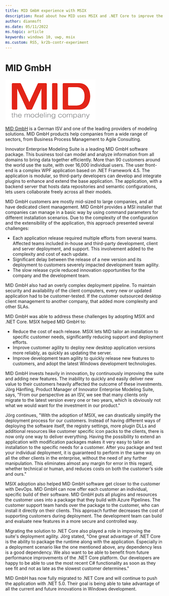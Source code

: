 ```yaml
---
title: MID GmbH experience with MSIX
description: Read about how MID uses MSIX and .NET Core to improve the release cycle of their Innovator Enterprise Modeling Suite.
author: dianmsft
ms.date: 05/11/2022
ms.topic: article
keywords: windows 10, uwp, msix
ms.custom: RS5, kr2b-contr-experiment
---
```


# MID GmbH

![Image of the MID GmbH logo.](../images/Logo-MIDGmbH.png)

[MID GmbH](https://www.mid.de) is a German ISV and one of the leading providers of modeling solutions. MID GmbH products help companies from a wide range of sectors, from Business Process Management to Agile Consulting.

Innovator Enterprise Modeling Suite is a leading MID GmbH software package. This business tool can model and analyze information from all domains to bring data together efficiently. More than 90 customers around the world use the suite, with over 16,000 individual users. The user front-end is a complex WPF application based on .NET Framework 4.5. The application is modular, so third-party developers can develop and integrate plugins to enhance and extend the base application. The application, with a backend server that hosts data repositories and semantic configurations, lets users collaborate freely across all their models.

MID GmbH customers are mostly mid-sized to large companies, and all have dedicated client management. MID GmbH provides a MSI installer that companies can manage in a basic way by using command parameters for different installation scenarios. Due to the complexity of the configuration and the extensibility of the application, this approach presented several challenges:

- Each application release required multiple efforts from several teams. Affected teams included in-house and third-party development, client and server deployment, and support. This involvement added to the complexity and cost of each update.
- Significant delay between the release of a new version and its deployment to customers severely impacted development team agility.
- The slow release cycle reduced innovation opportunities for the company and the development team.

MID GmbH also had an overly complex deployment pipeline. To maintain security and availability of the client computers, every new or updated application had to be customer-tested. If the customer outsourced desktop client management to another company, that added more complexity and other SLAs.

MID GmbH was able to address these challenges by adopting MSIX and .NET Core. MSIX helped MID GmbH to:

- Reduce the cost of each release. MSIX lets MID tailor an installation to specific customer needs, significantly reducing support and deployment efforts.
- Improve customer agility to deploy new desktop application versions more reliably, as quickly as updating the server.
- Improve development team agility to quickly release new features to customers, and adopt the latest Windows development technologies.

MID GmbH invests heavily in innovation, by continuously improving the suite and adding new features. The inability to quickly and easily deliver new value to their customers heavily affected the outcome of these investments. Jörg Hänfling, Product Manager of Innovator Enterprise Modeling Suite, says, "From our perspective as an ISV, we see that many clients only migrate to the latest version every one or two years, which is obviously not what we would want for the investment in our product."

Jörg continues, "With the adoption of MSIX, we can drastically simplify the deployment process for our customers. Instead of having different ways of deploying the software itself, the registry settings, more plugin DLLs and additional resources like customer specific icon packs to the clients, there is now only one way to deliver everything. Having the possibility to extend an application with modification packages makes it very easy to tailor an installation to the specific needs for a customer. After you package and test your individual deployment, it is guaranteed to perform in the same way on all the other clients in the enterprise, without the need of any further manipulation. This eliminates almost any margin for error in this regard, whether technical or human, and reduces costs on both the customer’s side and ours." 

MSIX adoption also helped MID GmbH software get closer to the customer with DevOps. MID GmbH can now offer each customer an individual, specific build of their software. MID GmbH puts all plugins and resources the customer uses into a package that they build with Azure Pipelines. The customer support team hands over the package to the customer, who can install it directly on their clients.  This approach further decreases the cost of supporting customers during deployment. The development team can build and evaluate new features in a more secure and controlled way.

Migrating the solution to .NET Core also played a role in improving the suite's deployment agility. Jörg stated, "One great advantage of .NET Core is the ability to package the runtime along with the application. Especially in a deployment scenario like the one mentioned above, any dependency less is a good dependency. We also want to be able to benefit from future performance improvements of the .NET Core platform. Our developers are happy to be able to use the most recent C# functionality as soon as they see fit and not as late as the slowest customer determines."

MID GmbH has now fully migrated to .NET Core and will continue to push the application with .NET 5.0. Their goal is being able to take advantage of all the current and future innovations in Windows development.


